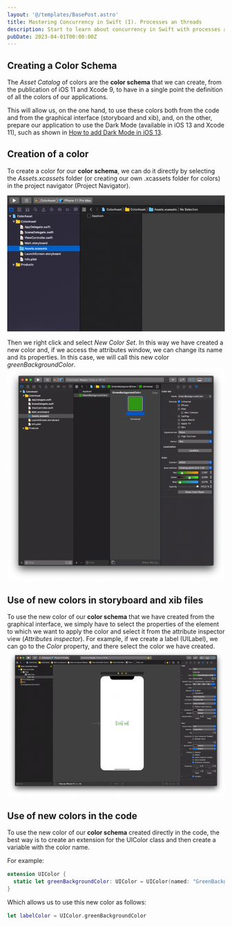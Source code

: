 ```yaml
---
layout: '@/templates/BasePost.astro'
title: Mastering Concurrency in Swift (I). Processes an threads
description: Start to learn about concurrency in Swift with processes and threads.
pubDate: 2023-04-01T00:00:00Z
---
```

## Creating a Color Schema
The *Asset Catalog* of colors are the **color schema** that we can create, from the publication of iOS 11 and Xcode 9, to have in a single point the definition of all the colors of our applications.

This will allow us, on the one hand, to use these colors both from the code and from the graphical interface (storyboard and xib), and, on the other, prepare our application to use the Dark Mode (available in iOS 13 and Xcode 11), such as shown in [How to add Dark Mode in iOS 13](https://raulferrer.dev/blog/add_dark_mode_ios/).


## Creation of a color

To create a color for our **color schema**, we can do it directly by selecting the *Assets.xcasset*s folder (or creating our own .xcassets folder for colors) in the project navigator (Project Navigator).


![alt text](/src/images/create_color_palette_1.png 'Xcode color palette')

Then we right click and select *New Color Set*. In this way we have created a new color and, if we access the attributes window, we can change its name and its properties. In this case, we will call this new color *greenBackgroundColor*.
![alt text](/src/images/create_color_palette_2.png 'Xcode color palette')

## Use of new colors in storyboard and xib files

To use the new color of our **color schema** that we have created from the graphical interface, we simply have to select the properties of the element to which we want to apply the color and select it from the attribute inspector view (*Attributes inspector*). For example, if we create a label (UILabel), we can go to the *Color* property, and there select the color we have created.
![alt text](/src/images/create_color_palette_3.png 'Xcode color palette')



## Use of new colors in the code

To use the new color of our **color schema** created directly in the code, the best way is to create an extension for the UIColor class and then create a variable with the color name.

For example:
```swift
extension UIColor {
  static let greenBackgroundColor: UIColor = UIColor(named: "GreenBackgroundColor")!
}
```

Which allows us to use this new color as follows:
```swift
let labelColor = UIColor.greenBackgroundColor
```
